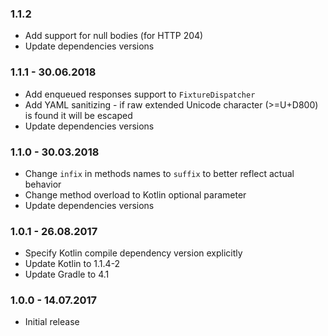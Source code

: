### 1.1.2
- Add support for null bodies (for HTTP 204)
- Update dependencies versions

### 1.1.1 - 30.06.2018
- Add enqueued responses support to `FixtureDispatcher`
- Add YAML sanitizing - if raw extended Unicode character (>=U+D800) is found it will be escaped
- Update dependencies versions

### 1.1.0 - 30.03.2018
- Change `infix` in methods names to `suffix` to better reflect actual behavior
- Change method overload to Kotlin optional parameter
- Update dependencies versions

### 1.0.1 - 26.08.2017
- Specify Kotlin compile dependency version explicitly
- Update Kotlin to 1.1.4-2
- Update Gradle to 4.1

### 1.0.0 - 14.07.2017
 - Initial release 